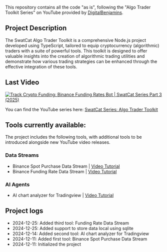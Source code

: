This repository contains all the code "as is", following the "Algo Trader Toolkit Series" on YouTube provided by [DigitalBenjamins](https://x.com/digbenjamins).

## Project Description

The SwatCat Algo Trader Toolkit is a comprehensive Node.js project developed using TypeScript, tailored to equip cryptocurrency (algorithmic) traders with a suite of powerful tools. This toolkit is designed to offer valuable insights into the creation of algorithmic trading utilities and demonstrate how various trading strategies can be enhanced through the effective integration of these tools.

## Last Video

[![Track Crypto Funding: Binance Funding Rates Bot | SwatCat Series Part 3 (2025)](https://img.youtube.com/vi/youz8WEmPJ4/0.jpg)](https://www.youtube.com/watch?v=youz8WEmPJ4)

You can find the YouTube series here: [SwatCat Series: Algo Trader Toolkit](https://www.youtube.com/watch?v=nZBqQ6smtL8&list=PL4AZZBlG1dWGp2lo0K-7V2fg1U73z6DcB)

## Tools currently available:

The project includes the following tools, with additional tools to be introduced alongside new YouTube video releases.

### Data Streams

- Binance Spot Purchase Data Stream | [Video Tutorial](https://www.youtube.com/watch?v=SbIbBoaE7ss)
- Binance Funding Rate Data Stream | [Video Tutorial](https://www.youtube.com/watch?v=youz8WEmPJ4)

### AI Agents

- AI chart analyzer for Tradingview | [Video Tutorial](https://www.youtube.com/watch?v=nZBqQ6smtL8)

## Project logs

- 2024-12-25: Added third tool: Funding Rate Data Stream
- 2024-12-25: Added support to store data local using sqlite
- 2024-12-14: Added second tool: AI chart analyzer for Tradingview
- 2024-12-11: Added first tool: Binance Spot Purchase Data Stream
- 2024-12-11: Initialized the project
